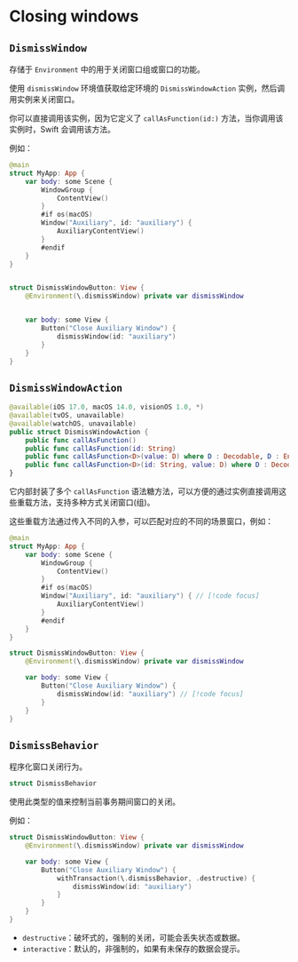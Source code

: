 # Closing windows

## `DismissWindow`

存储于 `Environment` 中的用于关闭窗口组或窗口的功能。

使用 `dismissWindow` 环境值获取给定环境的 `DismissWindowAction` 实例，然后调用实例来关闭窗口。

你可以直接调用该实例，因为它定义了 `callAsFunction(id:)` 方法，当你调用该实例时，Swift 会调用该方法。

例如：


```swift
@main
struct MyApp: App {
    var body: some Scene {
        WindowGroup {
            ContentView()
        }
        #if os(macOS)
        Window("Auxiliary", id: "auxiliary") {
            AuxiliaryContentView()
        }
        #endif
    }
}


struct DismissWindowButton: View {
    @Environment(\.dismissWindow) private var dismissWindow


    var body: some View {
        Button("Close Auxiliary Window") {
            dismissWindow(id: "auxiliary")
        }
    }
}

```


## `DismissWindowAction`


```swift
@available(iOS 17.0, macOS 14.0, visionOS 1.0, *)
@available(tvOS, unavailable)
@available(watchOS, unavailable)
public struct DismissWindowAction {
    public func callAsFunction()
    public func callAsFunction(id: String)
    public func callAsFunction<D>(value: D) where D : Decodable, D : Encodable, D : Hashable
    public func callAsFunction<D>(id: String, value: D) where D : Decodable, D : Encodable, D : Hashable
}
```

它内部封装了多个 `callAsFunction` 语法糖方法，可以方便的通过实例直接调用这些重载方法，支持多种方式关闭窗口(组)。

这些重载方法通过传入不同的入参，可以匹配对应的不同的场景窗口，例如：

```swift
@main
struct MyApp: App {
    var body: some Scene {
        WindowGroup {
            ContentView()
        }
        #if os(macOS)
        Window("Auxiliary", id: "auxiliary") { // [!code focus]
            AuxiliaryContentView()
        }
        #endif
    }
}

struct DismissWindowButton: View {
    @Environment(\.dismissWindow) private var dismissWindow

    var body: some View {
        Button("Close Auxiliary Window") {
            dismissWindow(id: "auxiliary") // [!code focus]
        }
    }
}
```


## `DismissBehavior`

程序化窗口关闭行为。

```swift
struct DismissBehavior
```

使用此类型的值来控制当前事务期间窗口的关闭。

例如：

```swift
struct DismissWindowButton: View {
    @Environment(\.dismissWindow) private var dismissWindow

    var body: some View {
        Button("Close Auxiliary Window") {
            withTransaction(\.dismissBehavior, .destructive) {
                dismissWindow(id: "auxiliary")
            }
        }
    }
}
```

- `destructive`：破坏式的，强制的关闭，可能会丢失状态或数据。
- `interactive`：默认的，非强制的，如果有未保存的数据会提示。



